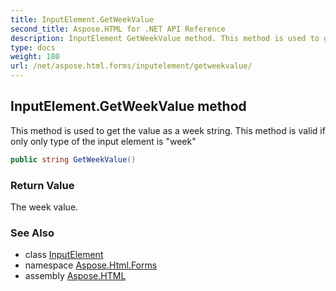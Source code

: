 ```yaml
---
title: InputElement.GetWeekValue
second_title: Aspose.HTML for .NET API Reference
description: InputElement GetWeekValue method. This method is used to get the value as a week string. This method is valid if only only type of the input element is week
type: docs
weight: 180
url: /net/aspose.html.forms/inputelement/getweekvalue/
---
```

## InputElement.GetWeekValue method

This method is used to get the value as a week string. This method is valid if only only type of the input element is "week"

```csharp
public string GetWeekValue()
```

### Return Value

The week value.

### See Also

* class [InputElement](../)
* namespace [Aspose.Html.Forms](../../../aspose.html.forms/)
* assembly [Aspose.HTML](../../../)
